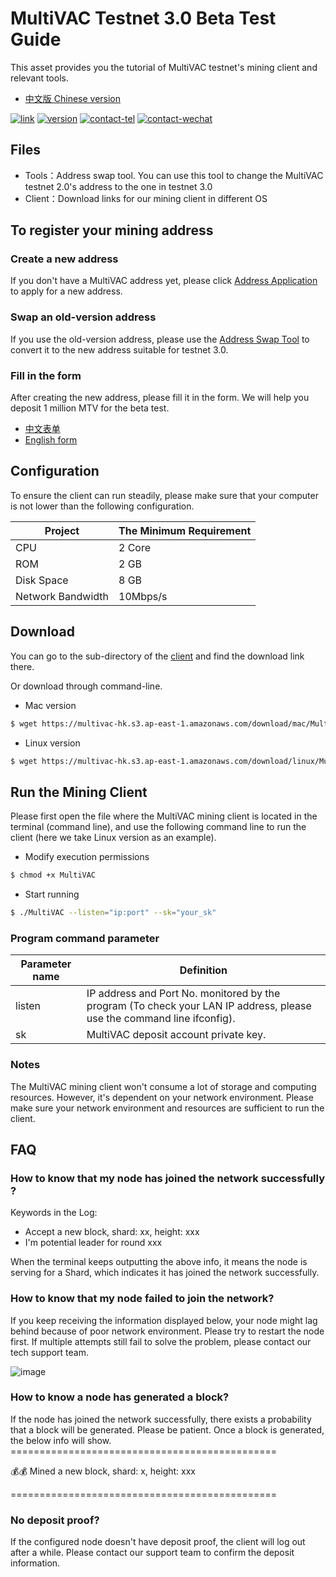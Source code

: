 # MultiVAC Testnet 3.0 Beta Test Guide

This asset provides you the tutorial of MultiVAC testnet's mining client and relevant tools.

- [中文版 Chinese version](README.md)

[![link](https://img.shields.io/badge/link-browser-red)](http://test.e.mtv.ac)
[![version](https://img.shields.io/badge/version-testnet3.0-blue)](http://test.e.mtv.ac)
[![contact-tel](https://img.shields.io/badge/contact-telegram-blue)](https://t.me/joinchat/I-io_BT_CZjznBGo90vdRA)
[![contact-wechat](https://img.shields.io/badge/contact-wechat-brightgreen)](https://s2.ax1x.com/2019/10/30/K4Rqne.jpg)

## Files

- Tools：Address swap tool. You can use this tool to change the MultiVAC testnet 2.0's address to the one in testnet 3.0
- Client：Download links for our mining client in different OS

## To register your mining address

### Create a new address

If you don't have a MultiVAC address yet, please click [Address Application](http://test.e.mtv.ac/#/wallet/create) to apply for a new address.

### Swap an old-version address

If you use the old-version address, please use the [Address Swap Tool](tools/addressconversion/README.md) to convert it to the new address suitable for testnet 3.0.

### Fill in the form

After creating the new address, please fill it in the form. We will help you deposit 1 million MTV for the beta test.

- [中文表单](http://mtvmining.va.mikecrm.com/rZqHF3o)
- [English form](http://mtvmining.va.mikecrm.com/yIMw0Jn)

## Configuration

To ensure the client can run steadily, please make sure that your computer is not lower than the following configuration.

Project | The Minimum Requirement
---|---
CPU | 2 Core
ROM | 2 GB
Disk Space| 8 GB
Network Bandwidth | 10Mbps/s


## Download

You can go to the sub-directory of the [client](client/README.md) and find the download link there.

Or download through command-line.

- Mac version
```bash
$ wget https://multivac-hk.s3.ap-east-1.amazonaws.com/download/mac/MultiVAC
```

- Linux version
```bash
$ wget https://multivac-hk.s3.ap-east-1.amazonaws.com/download/linux/MultiVAC
```

## Run the Mining Client

Please first open the file where the MultiVAC mining client is located in the terminal (command line), and use the following command line to run the client (here we take Linux version as an example).

- Modify execution permissions
```bash
$ chmod +x MultiVAC
```

- Start running
```bash
$ ./MultiVAC --listen="ip:port" --sk="your_sk"
```

### Program command parameter
Parameter name | Definition 
---|---
listen | IP address and Port No. monitored by the program (To check your LAN IP address, please use the command line ifconfig).
sk | MultiVAC deposit account private key.

### Notes
The MultiVAC mining client won't consume a lot of storage and computing resources. However, it's dependent on your network environment. Please make sure your network environment and resources are sufficient to run the client.

## FAQ

### How to know that my node has joined the network successfully ?
Keywords in the Log:
- Accept a new block, shard: xx, height: xxx
- I'm potential leader for round xxx

When the terminal keeps outputting the above info, it means the node is serving for a Shard, which indicates it has joined the network successfully.

### How to know that my node failed to join the network?

If you keep receiving the information displayed below, your node might lag behind because of poor network environment. Please try to restart the node first. If multiple attempts still fail to solve the problem, please contact our tech support team.

![image](https://note.youdao.com/yws/public/resource/7fdcb5cc8b2e8eb70072e13d14205b1d/xmlnote/51CE068C618D4F6B99ED59C9F51EE2F1/11915)

### How to know a node has generated a block?

If the node has joined the network successfully, there exists a probability that a block will be generated. Please be patient. Once a block is generated, the below info will show.
\==============================================

💰💰 Mined a new block, shard: x, height: xxx

\==============================================


### No deposit proof? 
If the configured node doesn't have deposit proof, the client will log out after a while. Please contact our support team to confirm the deposit information.